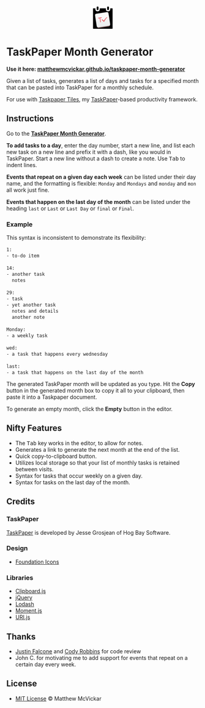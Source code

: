 <p align="center"><img src="./art/Favicon.png" width="60" height="60"></p>

# TaskPaper Month Generator

**Use it here: [matthewmcvickar.github.io/taskpaper-month-generator](http://matthewmcvickar.github.io/taskpaper-month-generator)**

Given a list of tasks, generates a list of days and tasks for a specified month that can be pasted into TaskPaper for a monthly schedule.

For use with [Taskpaper Tiles](https://github.com/matthewmcvickar/taskpapertiles), my [TaskPaper](http://www.hogbaysoftware.com/products/taskpaper)-based productivity framework.


## Instructions

Go to the **[TaskPaper Month Generator](http://matthewmcvickar.github.io/taskpaper-month-generator)**.

**To add tasks to a day**, enter the day number, start a new line, and list each new task on a new line and prefix it with a dash, like you would in TaskPaper. Start a new line without a dash to create a note. Use <kbd>Tab</kbd> to indent lines.

**Events that repeat on a given day each week** can be listed under their day name, and the formatting is flexible: `Monday` and `Mondays` and `monday` and `mon` all work just fine.

**Events that happen on the last day of the month** can be listed under the heading `last` or `Last` or `Last Day` or `final` or `Final`.

### Example

This syntax is inconsistent to demonstrate its flexibility:

```
1:
- to-do item

14:
- another task
  notes

29:
- task
- yet another task
  notes and details
  another note

Monday:
- a weekly task

wed:
- a task that happens every wednesday

last:
- a task that happens on the last day of the month
```

The generated TaskPaper month will be updated as you type. Hit the **Copy** button in the generated month box to copy it all to your clipboard, then paste it into a Taskpaper document.

To generate an empty month, click the **Empty** button in the editor.


## Nifty Features

- The <kbd>Tab</kbd> key works in the editor, to allow for notes.
- Generates a link to generate the next month at the end of the list.
- Quick copy-to-clipboard button.
- Utilizes local storage so that your list of monthly tasks is retained between visits.
- Syntax for tasks that occur weekly on a given day.
- Syntax for tasks on the last day of the month.


## Credits

### TaskPaper

[TaskPaper](http://www.hogbaysoftware.com/products/taskpaper) is developed by Jesse Grosjean of Hog Bay Software.

### Design

- [Foundation Icons](http://zurb.com/playground/foundation-icon-fonts-3)

### Libraries

- [Clipboard.js](https://clipboardjs.com/)
- [jQuery](http://jquery.com/)
- [Lodash](https://lodash.com/)
- [Moment.js](https://momentjs.com/)
- [URI.js](https://medialize.github.io/URI.js/)


## Thanks

- [Justin Falcone](http://github.com/modernserf) and [Cody Robbins](http://github.com/codyrobbins) for code review
- John C. for motivating me to add support for events that repeat on a certain day every week.


## License

- [MIT License](http://matthewmcvickar.mit-license.org/) © Matthew McVickar
